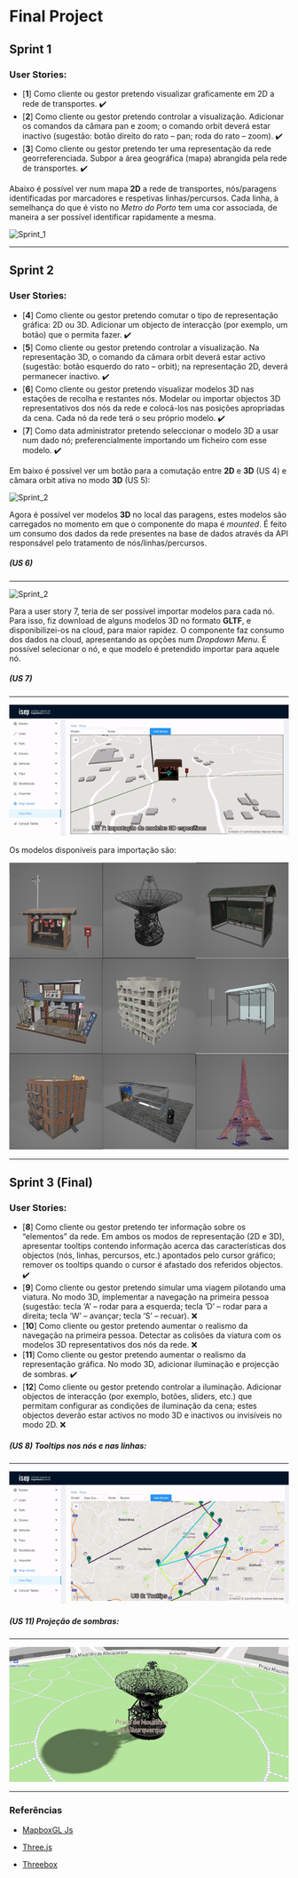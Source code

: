 # **Final Project**

 ## **Sprint 1**

 ### User Stories:
 * [**1**] Como cliente ou gestor pretendo visualizar graficamente em 2D a rede de transportes. ✔️
 * [**2**] Como cliente ou gestor pretendo controlar a visualização. Adicionar os comandos da câmara pan e zoom; o comando orbit deverá estar inactivo (sugestão: botão direito do rato – pan; roda do rato – zoom). ✔️
 * [**3**] Como cliente ou gestor pretendo ter uma representação da rede georreferenciada. Subpor a área geográfica (mapa) abrangida pela rede de transportes. ✔️

 Abaixo é possível ver num mapa **2D** a rede de transportes, nós/paragens identificadas por marcadores e respetivas linhas/percursos.
 Cada linha, à semelhança do que é visto no *Metro do Porto* tem uma cor associada, de maneira a ser possível identificar rapidamente a mesma.

 ![Sprint_1](../Files/SprintB.gif)

 ----------------

  ## **Sprint 2**

 ### User Stories:
* [**4**] Como cliente ou gestor pretendo comutar o tipo de representação gráfica: 2D ou 3D. Adicionar um objecto de interacção (por exemplo, um botão) que o permita fazer. ✔️
* [**5**] Como cliente ou gestor pretendo controlar a visualização. Na representação 3D, o comando da câmara orbit deverá estar activo (sugestão: botão esquerdo do rato – orbit); na representação 2D, deverá permanecer inactivo. ✔️
* [**6**] Como cliente ou gestor pretendo visualizar modelos 3D nas estações de recolha e restantes nós. Modelar ou importar objectos 3D representativos dos nós da rede e colocá-los nas posições apropriadas da cena. Cada nó da rede terá o seu próprio modelo. ✔️
* [**7**] Como data administrator pretendo seleccionar o modelo 3D a usar num dado nó; preferencialmente importando um ficheiro com esse modelo. ✔️

Em baixo é possível ver um botão para a comutação entre **2D** e **3D** (US 4) e câmara orbit ativa no modo **3D** (US 5):

![Sprint_2](../Files/SprintC.gif)

Agora é possível ver modelos **3D** no local das paragens, estes modelos são carregados no momento em que o componente do mapa é *mounted*. É feito um consumo dos dados da rede presentes na base de dados através da API responsável pelo tratamento de nós/linhas/percursos.

##### (US 6)
--------
![Sprint_2](../Files/SprintC_2.gif)

Para a user story 7, teria de ser possível importar modelos para cada nó. Para isso, fiz download de alguns modelos 3D no formato **GLTF**, e disponibilizei-os na cloud, para maior rapidez. O componente faz consumo dos dados na cloud, apresentando as opções num *Dropdown Menu*. É possível selecionar o nó, e que modelo é pretendido importar para aquele nó.

##### (US 7)
------
![Sprint_2](../Files/SprintC_3.gif)

Os modelos disponíveis para importação são:

![Models](../Files/models.png)

 ----------------

  ## **Sprint 3 (Final)**

 ### User Stories:

 * [**8**] Como cliente ou gestor pretendo ter informação sobre os “elementos” da rede. Em ambos os modos de representação (2D e 3D), apresentar tooltips contendo informação acerca das características dos objectos (nós, linhas, percursos, etc.) apontados pelo cursor gráfico; remover os tooltips quando o cursor é afastado dos referidos objectos. ✔️
* [**9**] Como cliente ou gestor pretendo simular uma viagem pilotando uma viatura. No modo 3D, implementar a navegação na primeira pessoa (sugestão: tecla ‘A’ – rodar para a esquerda; tecla ‘D’ – rodar para a direita; tecla ‘W’ – avançar; tecla ‘S’ – recuar). ❌
* [**10**] Como cliente ou gestor pretendo aumentar o realismo da navegação na primeira pessoa. Detectar as colisões da viatura com os modelos 3D representativos dos nós da rede. ❌
* [**11**] Como cliente ou gestor pretendo aumentar o realismo da representação gráfica. No modo 3D, adicionar iluminação e projecção de sombras. ✔️
* [**12**] Como cliente ou gestor pretendo controlar a iluminação. Adicionar objectos de interacção (por exemplo, botões, sliders, etc.) que permitam configurar as condições de iluminação da cena; estes objectos deverão estar activos no modo 3D e inactivos ou invisíveis no modo 2D. ❌

##### (US 8) Tooltips nos nós e nas linhas:
------
![Sprint_3](../Files/SprintD.gif)

##### (US 11) Projeção de sombras:
------
![Sprint_3](../Files/shadow.png)

-----------

### Referências

* [MapboxGL Js](https://docs.mapbox.com/mapbox-gl-js/api/)

* [Three.js](https://threejs.org/)

* [Threebox](https://github.com/peterqliu/threebox)